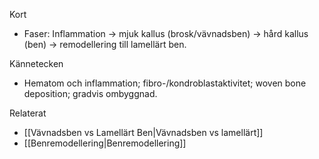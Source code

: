 Kort
- Faser: Inflammation → mjuk kallus (brosk/vävnadsben) → hård kallus (ben) → remodellering till lamellärt ben.

Kännetecken
- Hematom och inflammation; fibro-/kondroblastaktivitet; woven bone deposition; gradvis ombyggnad.

Relaterat
- [[Vävnadsben vs Lamellärt Ben|Vävnadsben vs lamellärt]]
- [[Benremodellering|Benremodellering]]

